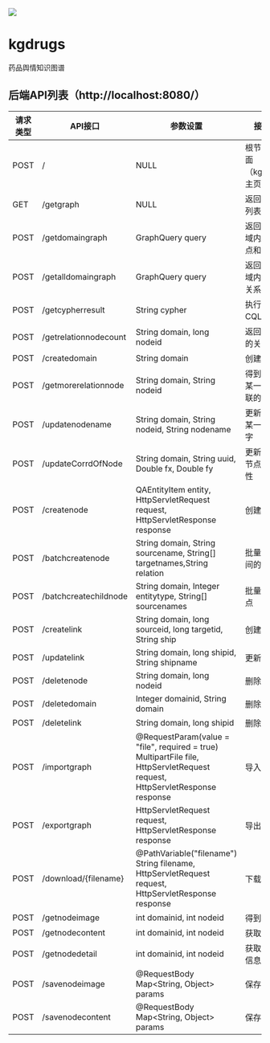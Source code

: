 ![](https://github.com/logique233/kgdrugs/workflows/CI/badge.svg)

# kgdrugs
药品舆情知识图谱
## 后端API列表（http://localhost:8080/）

| 请求类型 | API接口               | 参数设置                                                     | 接口说明                         |
| -------- | --------------------- | ------------------------------------------------------------ | -------------------------------- |
| POST     | /                     | NULL                                                         | 根节点返回页面（kg/home）主页    |
| GET      | /getgraph             | NULL                                                         | 返回节点种类列表                 |
| POST     | /getdomaingraph       | GraphQuery query                                             | 返回某一节点域内所有的节点和关系 |
| POST     | /getalldomaingraph    | GraphQuery query                                             | 返回所有节点域内的节点和关系     |
| POST     | /getcypherresult      | String cypher                                                | 执行自定义CQL语句                |
| POST     | /getrelationnodecount | String domain, long nodeid                                   | 返回某个节点的关系数             |
| POST     | /createdomain         | String domain                                                | 创建节点                         |
| POST     | /getmorerelationnode  | String domain, String nodeid                                 | 得到某一域内某一节点有关联的节点 |
| POST     | /updatenodename       | String domain, String nodeid, String nodename                | 更新某一域内某一节点的名字       |
| POST     | /updateCorrdOfNode    | String domain, String uuid, Double fx, Double fy             | 更新某一域内节点的坐标属性       |
| POST     | /createnode           | QAEntityItem entity, HttpServletRequest request,                                             HttpServletResponse response | 创建节点                         |
| POST     | /batchcreatenode      | String domain, String sourcename, String[] targetnames,String relation | 批量创建节点间的关系             |
| POST     | /batchcreatechildnode | String domain, Integer entitytype,                                                            String[] sourcenames | 批量创建子节点                   |
| POST     | /createlink           | String domain, long sourceid, long targetid, String ship     | 创建链接                         |
| POST     | /updatelink           | String domain, long shipid, String shipname                  | 更新链接名                       |
| POST     | /deletenode           | String domain, long nodeid                                   | 删除节点                         |
| POST     | /deletedomain         | Integer domainid, String domain                              | 删除域名                         |
| POST     | /deletelink           | String domain, long shipid                                   | 删除关系                         |
| POST     | /importgraph          | @RequestParam(value = "file", required = true) MultipartFile file,                              HttpServletRequest request, HttpServletResponse response | 导入图谱                         |
| POST     | /exportgraph          | HttpServletRequest request, HttpServletResponse response     | 导出图谱                         |
| POST     | /download/{filename}  | @PathVariable("filename") String filename, HttpServletRequest request,                       HttpServletResponse response | 下载图谱                         |
| POST     | /getnodeimage         | int domainid, int nodeid                                     | 得到节点图片                     |
| POST     | /getnodecontent       | int domainid, int nodeid                                     | 获取节点内容                     |
| POST     | /getnodedetail        | int domainid, int nodeid                                     | 获取节点详细信息                 |
| POST     | /savenodeimage        | @RequestBody Map<String, Object> params                      | 保存节点图像                     |
| POST     | /savenodecontent      | @RequestBody Map<String, Object> params                      | 保存节点内容                     |

